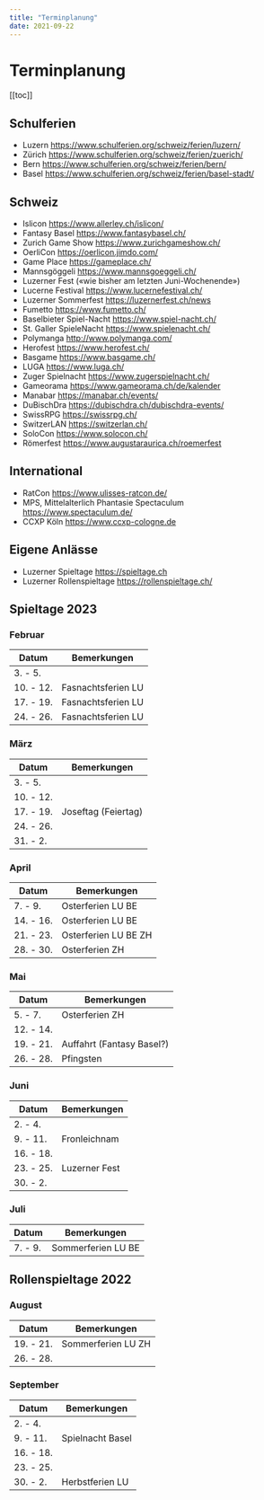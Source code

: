 ```yaml
---
title: "Terminplanung"
date: 2021-09-22
---
```


# Terminplanung

[[toc]]

## Schulferien

- Luzern https://www.schulferien.org/schweiz/ferien/luzern/
- Zürich https://www.schulferien.org/schweiz/ferien/zuerich/
- Bern https://www.schulferien.org/schweiz/ferien/bern/
- Basel https://www.schulferien.org/schweiz/ferien/basel-stadt/

## Schweiz

- Islicon https://www.allerley.ch/islicon/
- Fantasy Basel https://www.fantasybasel.ch/
- Zurich Game Show https://www.zurichgameshow.ch/
- OerliCon https://oerlicon.jimdo.com/
- Game Place https://gameplace.ch/
- Mannsgöggeli https://www.mannsgoeggeli.ch/
- Luzerner Fest («wie bisher am letzten Juni-Wochenende»)
- Lucerne Festival https://www.lucernefestival.ch/
- Luzerner Sommerfest https://luzernerfest.ch/news
- Fumetto https://www.fumetto.ch/
- Baselbieter Spiel-Nacht https://www.spiel-nacht.ch/
- St. Galler SpieleNacht https://www.spielenacht.ch/
- Polymanga http://www.polymanga.com/
- Herofest https://www.herofest.ch/
- Basgame https://www.basgame.ch/
- LUGA https://www.luga.ch/
- Zuger Spielnacht https://www.zugerspielnacht.ch/
- Gameorama https://www.gameorama.ch/de/kalender
- Manabar https://manabar.ch/events/
- DuBischDra https://dubischdra.ch/dubischdra-events/
- SwissRPG https://swissrpg.ch/
- SwitzerLAN https://switzerlan.ch/
- SoloCon https://www.solocon.ch/
- Römerfest https://www.augustaraurica.ch/roemerfest

## International

- RatCon https://www.ulisses-ratcon.de/
- MPS, Mittelalterlich Phantasie Spectaculum https://www.spectaculum.de/
- CCXP Köln https://www.ccxp-cologne.de

## Eigene Anlässe

- Luzerner Spieltage https://spieltage.ch
- Luzerner Rollenspieltage https://rollenspieltage.ch/

## Spieltage 2023

### Februar

| Datum | Bemerkungen |
| --- | --- |
| 3. - 5. | |
| 10. - 12. | Fasnachtsferien LU |
| 17. - 19. | Fasnachtsferien LU |
| 24. - 26. | Fasnachtsferien LU |

### März

| Datum | Bemerkungen |
| --- | --- |
| 3. - 5. | |
| 10. - 12. | |
| 17. - 19. | Joseftag (Feiertag) |
| 24. - 26. | |
| 31. - 2. | |

### April

| Datum | Bemerkungen |
| --- | --- |
| 7. - 9. | Osterferien LU BE |
| 14. - 16. | Osterferien LU BE |
| 21. - 23. | Osterferien LU BE ZH |
| 28. - 30. | Osterferien ZH |

### Mai

| Datum | Bemerkungen |
| --- | --- |
| 5. - 7. | Osterferien ZH |
| 12. - 14. | |
| 19. - 21. | Auffahrt (Fantasy Basel?) |
| 26. - 28. | Pfingsten |

### Juni

| Datum | Bemerkungen |
| --- | --- |
| 2. - 4. | |
| 9. - 11. | Fronleichnam |
| 16. - 18. | |
| 23. - 25. | Luzerner Fest |
| 30. - 2. | |

### Juli

| Datum | Bemerkungen |
| --- | --- |
| 7. - 9. | Sommerferien LU BE |

## Rollenspieltage 2022

### August

| Datum | Bemerkungen
| --- | ---
| 19. - 21. | Sommerferien LU ZH
| 26. - 28. |

### September

| Datum | Bemerkungen
| --- | ---
| 2. - 4. |
| 9. - 11. | Spielnacht Basel
| 16. - 18. |
| 23. - 25. |
| 30. - 2. | Herbstferien LU
